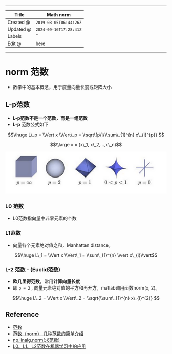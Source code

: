 -----

| Title     | Math norm                                          |
| --------- | -------------------------------------------------- |
| Created @ | `2019-08-05T06:44:26Z`                             |
| Updated @ | `2024-09-16T17:28:41Z`                             |
| Labels    | \`\`                                               |
| Edit @    | [here](https://github.com/junxnone/math/issues/11) |

-----

# norm 范数

  - 数学中的基本概念，用于度量向量长度或矩阵大小

## L-p范数

  - **L-p范数不是一个范数，而是一组范数**
  - **L-p** 范数公式如下

$$\\huge L\_p = \\Vert x \\Vert\_p = \\sqrt\[p\]{\\sum\_{1}^{n}
x\_{i}^{p}} $$

$$\\large x = (x\_1, x\_2,...,x\_n)$$

![image](media/2b6ea6caef2b658f74b236a806257e1889491e93.png)

### L0 范数

  - L0范数指向量中非零元素的个数

### L1范数

  - 向量各个元素绝对值之和，Manhattan distance。

$$\\huge L\_1 = \\Vert x \\Vert\_1 = \\sum\_{1}^{n} \\vert
x\_{i}\\vert$$

### L-2 范数 - (Euclid范数)

  - **欧几里得范数**，常用**计算向量长度**
  - 即 `p = 2` , 向量元素绝对值的平方和再开方，matlab调用函数norm(x, 2)。

$$\\huge L\_2 = \\Vert x \\Vert\_2 = \\sqrt{\\sum\_{1}^{n} x\_{i}^{2}}
$$

## Reference

  - [范数](https://blog.csdn.net/NCHFGFB/article/details/78498401)
  - [范数（norm）
    几种范数的简单介绍](https://blog.csdn.net/a493823882/article/details/80569888)
  - [np.linalg.norm(求范数)](https://blog.csdn.net/hqh131360239/article/details/79061535)
  - [L0、L1、L2范数在机器学习中的应用](https://www.jianshu.com/p/4bad38fe07e6)
